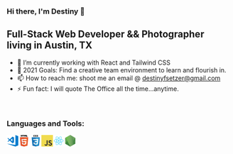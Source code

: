 ### Hi there, I'm Destiny 👋

## Full-Stack Web Developer && Photographer living in Austin, TX
<!-- - ✨ Austin, Tx -->
- 🔭 I’m currently working with React and Tailwind CSS
- 🥅 2021 Goals: Find a creative team environment to learn and flourish in.
- 📫 How to reach me: shoot me an email @ destinyfsetzer@gmail.com
- ⚡ Fun fact: I will quote The Office all the time...anytime.

<br/>

### Languages and Tools:

<img align="left" alt="Visual Studio Code" width="26px" src="https://raw.githubusercontent.com/github/explore/80688e429a7d4ef2fca1e82350fe8e3517d3494d/topics/visual-studio-code/visual-studio-code.png" />
<img align="left" alt="HTML5" width="26px" src="https://raw.githubusercontent.com/github/explore/80688e429a7d4ef2fca1e82350fe8e3517d3494d/topics/html/html.png" />
<img align="left" alt="CSS3" width="26px" src="https://raw.githubusercontent.com/github/explore/80688e429a7d4ef2fca1e82350fe8e3517d3494d/topics/css/css.png" />
<img align="left" alt="JavaScript" width="26px" src="https://raw.githubusercontent.com/github/explore/80688e429a7d4ef2fca1e82350fe8e3517d3494d/topics/javascript/javascript.png" />
<img align="left" alt="React" width="26px" src="https://raw.githubusercontent.com/github/explore/80688e429a7d4ef2fca1e82350fe8e3517d3494d/topics/react/react.png" />
<img align="left" alt="Node.js" width="26px" src="https://raw.githubusercontent.com/github/explore/80688e429a7d4ef2fca1e82350fe8e3517d3494d/topics/nodejs/nodejs.png" />

<br/>
<br/>
<br/>



[linkedin]: https://linkedin.com/in/destinyfsetzer


<!--
**destinyfsetzer/destinyfsetzer** is a ✨ _special_ ✨ repository because its `README.md` (this file) appears on your GitHub profile.
Here are some ideas to get you started:
-->
